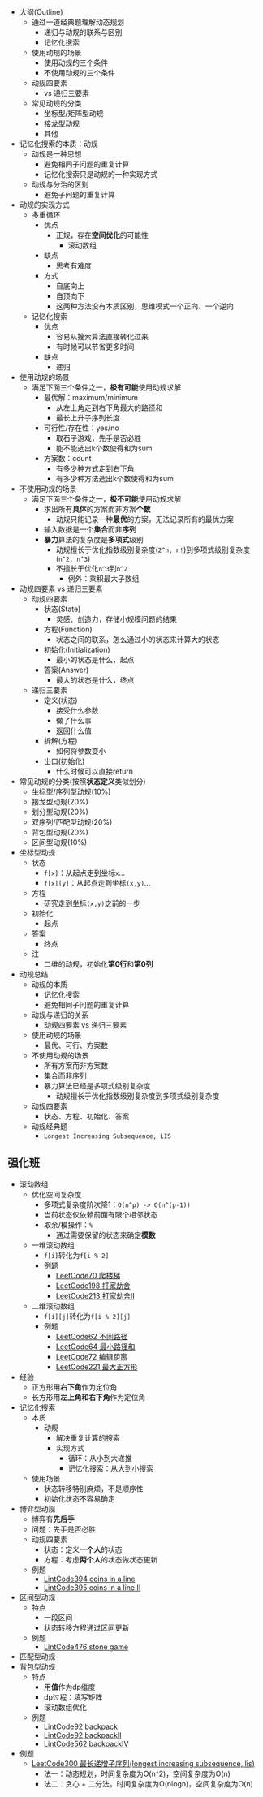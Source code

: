 * 大纲(Outline)
  * 通过一道经典题理解动态规划
    * 递归与动规的联系与区别
    * 记忆化搜索
  * 使用动规的场景
    * 使用动规的三个条件
    * 不使用动规的三个条件
  * 动规四要素
    * vs 递归三要素
  * 常见动规的分类
    * 坐标型/矩阵型动规
    * 接龙型动规
    * 其他
* 记忆化搜索的本质：动规
  * 动规是一种思想
    * 避免相同子问题的重复计算
    * 记忆化搜索只是动规的一种实现方式
  * 动规与分治的区别
    * 避免子问题的重复计算
* 动规的实现方式
  * 多重循环
    * 优点
      * 正规，存在**空间优化**的可能性
        * 滚动数组
    * 缺点
      * 思考有难度
    * 方式
      * 自底向上
      * 自顶向下
      * 这两种方法没有本质区别，思维模式一个正向、一个逆向
  * 记忆化搜索
    * 优点
      * 容易从搜索算法直接转化过来
      * 有时候可以节省更多时间
    * 缺点
      * 递归
* 使用动规的场景
  * 满足下面三个条件之一，**极有可能**使用动规求解
    * 最优解：maximum/minimum
      * 从左上角走到右下角最大的路径和
      * 最长上升子序列长度
    * 可行性/存在性：yes/no
      * 取石子游戏，先手是否必胜
      * 能不能选出k个数使得和为sum
    * 方案数：count
      * 有多少种方式走到右下角
      * 有多少种方法选出k个数使得和为sum
* 不使用动规的场景
  * 满足下面三个条件之一，**极不可能**使用动规求解
    * 求出所有**具体**的方案而非方案**个数**
      * 动规只能记录一种**最优**的方案，无法记录所有的最优方案
    * 输入数据是一个**集合**而非**序列**
    * **暴力**算法的复杂度是**多项式**级别
      * 动规擅长于优化指数级别复杂度(`2^n, n!`)到多项式级别复杂度(`n^2, n^3`)
      * 不擅长于优化`n^3`到`n^2`
        * 例外：乘积最大子数组
* 动规四要素 vs 递归三要素
  * 动规四要素
    * 状态(State)
      * 灵感、创造力，存储小规模问题的结果
    * 方程(Function)
      * 状态之间的联系，怎么通过小的状态来计算大的状态
    * 初始化(Initialization)
      * 最小的状态是什么，起点
    * 答案(Answer)
      * 最大的状态是什么，终点
  * 递归三要素
    * 定义(状态)
      * 接受什么参数
      * 做了什么事
      * 返回什么值
    * 拆解(方程)
      * 如何将参数变小
    * 出口(初始化)
      * 什么时候可以直接return
* 常见动规的分类(按照**状态定义**类似划分)
  * 坐标型/序列型动规(10%)
  * 接龙型动规(20%)
  * 划分型动规(20%)
  * 双序列/匹配型动规(20%)
  * 背包型动规(20%)
  * 区间型动规(10%)
* 坐标型动规
  * 状态
    * `f[x]`：从起点走到坐标`x`...
    * `f[x][y]`：从起点走到坐标`(x,y)`...
  * 方程
    * 研究走到坐标`(x,y)`之前的一步
  * 初始化
    * 起点
  * 答案
    * 终点
  * 注
    * 二维的动规，初始化**第0行**和**第0列**
* 动规总结
  * 动规的本质
    * 记忆化搜索
    * 避免相同子问题的重复计算
  * 动规与递归的关系
    * 动规四要素 vs 递归三要素
  * 使用动规的场景
    * 最优、可行、方案数
  * 不使用动规的场景
    * 所有方案而非方案数
    * 集合而非序列
    * 暴力算法已经是多项式级别复杂度
      * 动规擅长于优化指数级别复杂度到多项式级别复杂度
  * 动规四要素
    * 状态、方程、初始化、答案
  * 动规经典题
    * `Longest Increasing Subsequence, LIS`

## 强化班
* 滚动数组
  * 优化空间复杂度
    * 多项式复杂度阶次降1：`O(n^p) -> O(n^(p-1))`
    * 当前状态仅依赖前面有限个相邻状态
    * 取余/模操作：`%`
      * 通过需要保留的状态来确定**模数**
  * 一维滚动数组
    * `f[i]`转化为`f[i % 2]`
    * 例题
      * [LeetCode70 爬楼梯](https://leetcode-cn.com/problems/climbing-stairs/)
      * [LeetCode198 打家劫舍](https://leetcode-cn.com/problems/house-robber/)
      * [LeetCode213 打家劫舍II](https://leetcode-cn.com/problems/house-robber-ii/)
  * 二维滚动数组
    * `f[i][j]`转化为`f[i % 2][j]`
    * 例题
      * [LeetCode62 不同路径](https://leetcode-cn.com/problems/unique-paths/)
      * [LeetCode64 最小路径和](https://leetcode-cn.com/problems/minimum-path-sum/)
      * [LeetCode72 编辑距离](https://leetcode-cn.com/problems/edit-distance/)
      * [LeetCode221 最大正方形](https://leetcode-cn.com/problems/maximal-square/)
* 经验
  * 正方形用**右下角**作为定位角
  * 长方形用**左上角和右下角**作为定位角
* 记忆化搜索
  * 本质
    * 动规
      * 解决重复计算的搜索
      * 实现方式
        * 循环：从小到大递推
        * 记忆化搜索：从大到小搜索
  * 使用场景
    * 状态转移特别麻烦，不是顺序性
    * 初始化状态不容易确定
* 博弈型动规
  * 博弈有**先后手**
  * 问题：先手是否必胜
  * 动规四要素
    * 状态：定义**一个人**的状态
    * 方程：考虑**两个人**的状态做状态更新
  * 例题
    * [LintCode394 coins in a line](https://www.lintcode.com/problem/394/)
    * [LintCode395 coins in a line II](https://www.lintcode.com/problem/395)
* 区间型动规
  * 特点
    * 一段区间
    * 状态转移方程通过区间更新
  * 例题
    * [LintCode476 stone game](https://www.lintcode.com/problem/476/)
* 匹配型动规
* 背包型动规
  * 特点
    * 用**值**作为dp维度
    * dp过程：填写矩阵
    * 滚动数组优化
  * 例题
    * [LintCode92 backpack](https://www.lintcode.com/problem/92/)
    * [LintCode92 backpackII](https://www.lintcode.com/problem/125/)
    * [LintCode562 backpackIV](https://www.lintcode.com/problem/562/)
* 例题
  * [LeetCode300 最长递增子序列(longest increasing subsequence, lis)](https://leetcode-cn.com/problems/longest-increasing-subsequence/)
    * 法一：动态规划，时间复杂度为O(n^2)，空间复杂度为O(n)
    * 法二：贪心 + 二分法，时间复杂度为O(nlogn)，空间复杂度为O(n)
